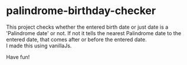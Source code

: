 # palindrome-birthday-checker

This project checks whether the entered birth date or just date is a 'Palindrome date' or not. If not it tells the nearest Palindrome date to the entered date, that comes after or before the entered date.  
I made this using vanillaJs.

Have fun!
